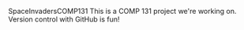 SpaceInvadersCOMP131
This is a COMP 131 project we're working on. Version control with GitHub is fun!